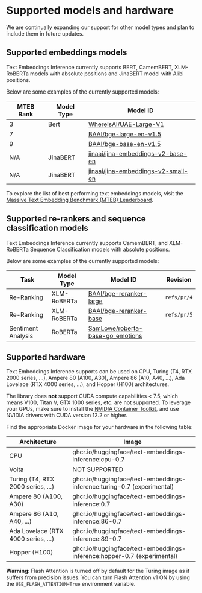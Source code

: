 <!--Copyright 2023 The HuggingFace Team. All rights reserved.

Licensed under the Apache License, Version 2.0 (the "License"); you may not use this file except in compliance with
the License. You may obtain a copy of the License at

http://www.apache.org/licenses/LICENSE-2.0

Unless required by applicable law or agreed to in writing, software distributed under the License is distributed on
an "AS IS" BASIS, WITHOUT WARRANTIES OR CONDITIONS OF ANY KIND, either express or implied. See the License for the
specific language governing permissions and limitations under the License.

⚠️ Note that this file is in Markdown but contain specific syntax for our doc-builder (similar to MDX) that may not be
rendered properly in your Markdown viewer.

-->

# Supported models and hardware

We are continually expanding our support for other model types and plan to include them in future updates.

## Supported embeddings models

Text Embeddings Inference currently supports BERT, CamemBERT, XLM-RoBERTa models with absolute positions and JinaBERT 
model with Alibi positions. 

Below are some examples of the currently supported models:


| MTEB Rank | Model Type  | Model ID                                                                               | 
|-----------|-------------|----------------------------------------------------------------------------------------|
| 3         | Bert        | [WhereIsAI/UAE-Large-V1](https://hf.co/WhereIsAI/UAE-Large-V1)                         |
| 7         |             | [BAAI/bge-large-en-v1.5](https://hf.co/BAAI/bge-large-en-v1.5)                         |
| 9         |             | [BAAI/bge-base-en-v1.5](https://hf.co/BAAI/bge-base-en-v1.5)                           |
| N/A       | JinaBERT    | [jinaai/jina-embeddings-v2-base-en](https://hf.co/jinaai/jina-embeddings-v2-base-en)   |
| N/A       | JinaBERT    | [jinaai/jina-embeddings-v2-small-en](https://hf.co/jinaai/jina-embeddings-v2-small-en) |


To explore the list of best performing text embeddings models, visit the 
[Massive Text Embedding Benchmark (MTEB) Leaderboard](https://huggingface.co/spaces/mteb/leaderboard).

## Supported re-rankers and sequence classification models

Text Embeddings Inference currently supports CamemBERT, and XLM-RoBERTa Sequence Classification models with absolute positions. 

Below are some examples of the currently supported models:

| Task               | Model Type  | Model ID                                                                                    | Revision    |
|--------------------|-------------|---------------------------------------------------------------------------------------------|-------------|
| Re-Ranking         | XLM-RoBERTa | [BAAI/bge-reranker-large](https://huggingface.co/BAAI/bge-reranker-large)                   | `refs/pr/4` |
| Re-Ranking         | XLM-RoBERTa | [BAAI/bge-reranker-base](https://huggingface.co/BAAI/bge-reranker-base)                     | `refs/pr/5` |
| Sentiment Analysis | RoBERTa     | [SamLowe/roberta-base-go_emotions](https://huggingface.co/SamLowe/roberta-base-go_emotions) |             |

## Supported hardware

Text Embeddings Inference supports can be used on CPU, Turing (T4, RTX 2000 series, ...), Ampere 80 (A100, A30), 
Ampere 86 (A10, A40, ...), Ada Lovelace (RTX 4000 series, ...), and Hopper (H100) architectures. 

The library does **not** support CUDA compute capabilities < 7.5, which means V100, Titan V, GTX 1000 series, etc. are not supported.
To leverage your GPUs, make sure to install the 
[NVIDIA Container Toolkit](https://docs.nvidia.com/datacenter/cloud-native/container-toolkit/install-guide.html), and use 
NVIDIA drivers with CUDA version 12.2 or higher. 

Find the appropriate Docker image for your hardware in the following table:

| Architecture                        | Image                                                                    |
|-------------------------------------|--------------------------------------------------------------------------|
| CPU                                 | ghcr.io/huggingface/text-embeddings-inference:cpu-0.7                    |
| Volta                               | NOT SUPPORTED                                                            |
| Turing (T4, RTX 2000 series, ...)   | ghcr.io/huggingface/text-embeddings-inference:turing-0.7 (experimental)  |
| Ampere 80 (A100, A30)               | ghcr.io/huggingface/text-embeddings-inference:0.7                        |
| Ampere 86 (A10, A40, ...)           | ghcr.io/huggingface/text-embeddings-inference:86-0.7                     |
| Ada Lovelace (RTX 4000 series, ...) | ghcr.io/huggingface/text-embeddings-inference:89-0.7                     |
| Hopper (H100)                       | ghcr.io/huggingface/text-embeddings-inference:hopper-0.7 (experimental)  |

**Warning**: Flash Attention is turned off by default for the Turing image as it suffers from precision issues.
You can turn Flash Attention v1 ON by using the `USE_FLASH_ATTENTION=True` environment variable.
